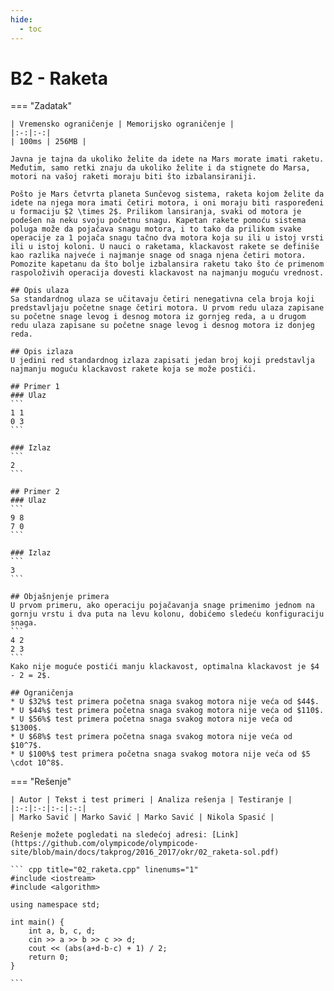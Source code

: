 ```yaml
---
hide:
  - toc
---
```


# B2 - Raketa

=== "Zadatak"
	
	| Vremensko ograničenje | Memorijsko ograničenje |
	|:-:|:-:|
	| 100ms | 256MB |
	
	Javna je tajna da ukoliko želite da idete na Mars morate imati raketu. Međutim, samo retki znaju da ukoliko želite i da stignete do Marsa, motori na vašoj raketi moraju biti što izbalansiraniji.
	
	Pošto je Mars četvrta planeta Sunčevog sistema, raketa kojom želite da idete na njega mora imati četiri motora, i oni moraju biti raspoređeni u formaciju $2 \times 2$. Prilikom lansiranja, svaki od motora je podešen na neku svoju početnu snagu. Kapetan rakete pomoću sistema poluga može da pojačava snagu motora, i to tako da prilikom svake operacije za 1 pojača snagu tačno dva motora koja su ili u istoj vrsti ili u istoj koloni. U nauci o raketama, klackavost rakete se definiše kao razlika najveće i najmanje snage od snaga njena četiri motora. Pomozite kapetanu da što bolje izbalansira raketu tako što će primenom raspoloživih operacija dovesti klackavost na najmanju moguću vrednost.
	
	## Opis ulaza
	Sa standardnog ulaza se učitavaju četiri nenegativna cela broja koji predstavljaju početne snage četiri motora. U prvom redu ulaza zapisane su početne snage levog i desnog motora iz gornjeg reda, a u drugom redu ulaza zapisane su početne snage levog i desnog motora iz donjeg reda.
	
	## Opis izlaza
	U jedini red standardnog izlaza zapisati jedan broj koji predstavlja najmanju moguću klackavost rakete koja se može postići.
	
	## Primer 1
	### Ulaz
	```
	1 1
	0 3
	```
	
	### Izlaz
	```
	2
	```
	
	## Primer 2
	### Ulaz
	```
	9 8
	7 0
	```
	
	### Izlaz
	```
	3
	```
	
	## Objašnjenje primera
	U prvom primeru, ako operaciju pojačavanja snage primenimo jednom na gornju vrstu i dva puta na levu kolonu, dobićemo sledeću konfiguraciju snaga.
	```
	4 2
	2 3
	```
	Kako nije moguće postići manju klackavost, optimalna klackavost je $4 - 2 = 2$.
	
	## Ograničenja
	* U $32%$ test primera početna snaga svakog motora nije veća od $44$.
	* U $44%$ test primera početna snaga svakog motora nije veća od $110$.
	* U $56%$ test primera početna snaga svakog motora nije veća od $1300$.
	* U $68%$ test primera početna snaga svakog motora nije veća od $10^7$.
	* U $100%$ test primera početna snaga svakog motora nije veća od $5 \cdot 10^8$.
	
=== "Rešenje"
	
	| Autor | Tekst i test primeri | Analiza rеšenja | Testiranje |
	|:-:|:-:|:-:|:-:|
	| Marko Savić | Marko Savić | Marko Savić | Nikola Spasić |
	
	Rešenje možete pogledati na sledećoj adresi: [Link](https://github.com/olympicode/olympicode-site/blob/main/docs/takprog/2016_2017/okr/02_raketa-sol.pdf)
	
	``` cpp title="02_raketa.cpp" linenums="1"
	#include <iostream>
	#include <algorithm>
	
	using namespace std;
	
	int main() {
		int a, b, c, d;
		cin >> a >> b >> c >> d;
		cout << (abs(a+d-b-c) + 1) / 2;
		return 0;
	}

	```
